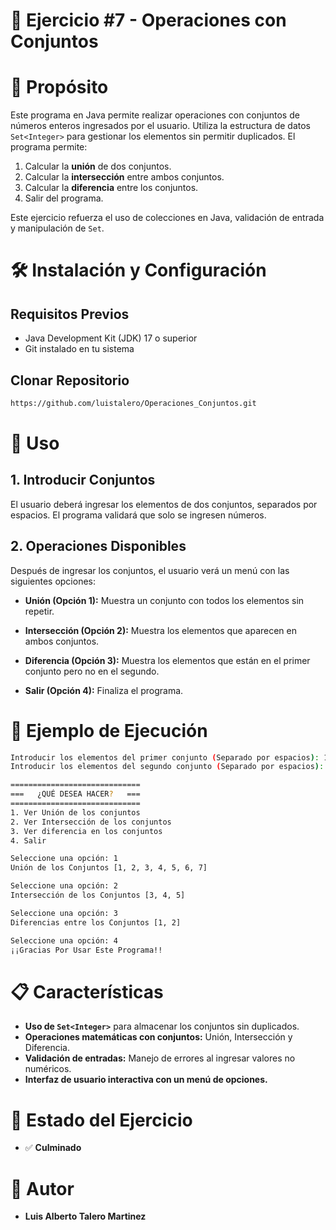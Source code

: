 # 🚀 Ejercicio #7 - Operaciones con Conjuntos  

# 📌 Propósito  
Este programa en Java permite realizar operaciones con conjuntos de números enteros ingresados por el usuario. Utiliza la estructura de datos `Set<Integer>` para gestionar los elementos sin permitir duplicados. El programa permite:  

1. Calcular la **unión** de dos conjuntos.  
2. Calcular la **intersección** entre ambos conjuntos.  
3. Calcular la **diferencia** entre los conjuntos.  
4. Salir del programa.  

Este ejercicio refuerza el uso de colecciones en Java, validación de entrada y manipulación de `Set`.  

# 🛠️ Instalación y Configuración  

## Requisitos Previos  
- Java Development Kit (JDK) 17 o superior  
- Git instalado en tu sistema  

## Clonar Repositorio  
```bash
https://github.com/luistalero/Operaciones_Conjuntos.git
```

# 🚀 Uso  

## 1. Introducir Conjuntos  
El usuario deberá ingresar los elementos de dos conjuntos, separados por espacios. El programa validará que solo se ingresen números.  

## 2. Operaciones Disponibles  
Después de ingresar los conjuntos, el usuario verá un menú con las siguientes opciones:  

- **Unión (Opción 1):** Muestra un conjunto con todos los elementos sin repetir.  

- **Intersección (Opción 2):** Muestra los elementos que aparecen en ambos conjuntos.  

- **Diferencia (Opción 3):** Muestra los elementos que están en el primer conjunto pero no en el segundo.  

- **Salir (Opción 4):** Finaliza el programa.  

# 👷 Ejemplo de Ejecución  
```bash
Introducir los elementos del primer conjunto (Separado por espacios): 1 2 3 4 5
Introducir los elementos del segundo conjunto (Separado por espacios): 3 4 5 6 7
```  

```bash
=============================
===   ¿QUÉ DESEA HACER?   ===
=============================
1. Ver Unión de los conjuntos
2. Ver Intersección de los conjuntos
3. Ver diferencia en los conjuntos
4. Salir

Seleccione una opción: 1
Unión de los Conjuntos [1, 2, 3, 4, 5, 6, 7]
```  

```bash
Seleccione una opción: 2
Intersección de los Conjuntos [3, 4, 5]
```  

```bash
Seleccione una opción: 3
Diferencias entre los Conjuntos [1, 2]
```  

```bash
Seleccione una opción: 4
¡¡Gracias Por Usar Este Programa!!
``` 

# 📋 Características  
- **Uso de `Set<Integer>`** para almacenar los conjuntos sin duplicados.  
- **Operaciones matemáticas con conjuntos:** Unión, Intersección y Diferencia.  
- **Validación de entradas:** Manejo de errores al ingresar valores no numéricos.  
- **Interfaz de usuario interactiva con un menú de opciones.**    

# 🚨 Estado del Ejercicio  
- ✅ **Culminado**   

# 👤 Autor  
- **Luis Alberto Talero Martinez**  

